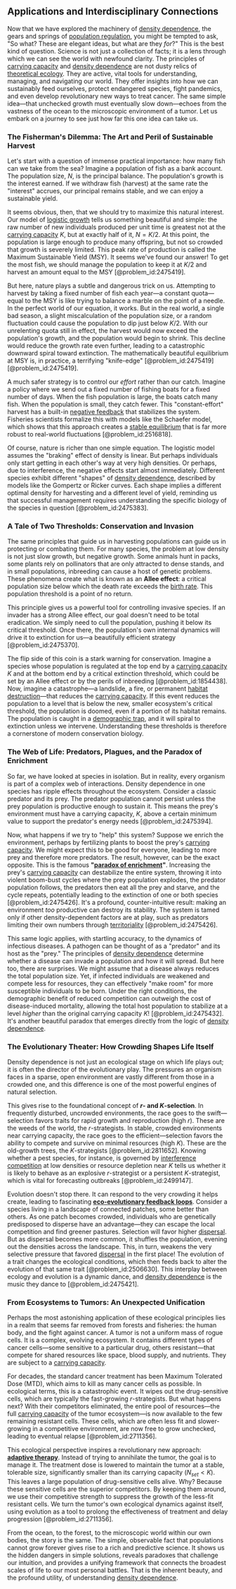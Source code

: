 ## Applications and Interdisciplinary Connections

Now that we have explored the machinery of [density dependence](@article_id:203233), the gears and springs of [population regulation](@article_id:193846), you might be tempted to ask, "So what? These are elegant ideas, but what are they *for*?" This is the best kind of question. Science is not just a collection of facts; it is a lens through which we can see the world with newfound clarity. The principles of [carrying capacity](@article_id:137524) and [density dependence](@article_id:203233) are not dusty relics of [theoretical ecology](@article_id:197175). They are active, vital tools for understanding, managing, and navigating our world. They offer insights into how we can sustainably feed ourselves, protect endangered species, fight pandemics, and even develop revolutionary new ways to treat cancer. The same simple idea—that unchecked growth must eventually slow down—echoes from the vastness of the ocean to the microscopic environment of a tumor. Let us embark on a journey to see just how far this one idea can take us.

### The Fisherman's Dilemma: The Art and Peril of Sustainable Harvest

Let's start with a question of immense practical importance: how many fish can we take from the sea? Imagine a population of fish as a bank account. The population size, $N$, is the principal balance. The population's growth is the interest earned. If we withdraw fish (harvest) at the same rate the "interest" accrues, our principal remains stable, and we can enjoy a sustainable yield.

It seems obvious, then, that we should try to maximize this natural interest. Our model of [logistic growth](@article_id:140274) tells us something beautiful and simple: the raw number of new individuals produced per unit time is greatest not at the [carrying capacity](@article_id:137524) $K$, but at exactly half of it, $N = K/2$. At this point, the population is large enough to produce many offspring, but not so crowded that growth is severely limited. This peak rate of production is called the Maximum Sustainable Yield (MSY). It seems we've found our answer! To get the most fish, we should manage the population to keep it at $K/2$ and harvest an amount equal to the MSY [@problem_id:2475419].

But here, nature plays a subtle and dangerous trick on us. Attempting to harvest by taking a fixed number of fish each year—a constant quota—equal to the MSY is like trying to balance a marble on the point of a needle. In the perfect world of our equation, it works. But in the real world, a single bad season, a slight miscalculation of the population size, or a random fluctuation could cause the population to dip just below $K/2$. With our unrelenting quota still in effect, the harvest would now exceed the population's growth, and the population would begin to shrink. This decline would reduce the growth rate even further, leading to a catastrophic downward spiral toward extinction. The mathematically beautiful equilibrium at MSY is, in practice, a terrifying "knife-edge" [@problem_id:2475419] [@problem_id:2475419].

A much safer strategy is to control our *effort* rather than our catch. Imagine a policy where we send out a fixed number of fishing boats for a fixed number of days. When the fish population is large, the boats catch many fish. When the population is small, they catch fewer. This "constant-effort" harvest has a built-in [negative feedback](@article_id:138125) that stabilizes the system. Fisheries scientists formalize this with models like the Schaefer model, which shows that this approach creates a [stable equilibrium](@article_id:268985) that is far more robust to real-world fluctuations [@problem_id:2516818].

Of course, nature is richer than one simple equation. The logistic model assumes the "braking" effect of density is linear. But perhaps individuals only start getting in each other's way at very high densities. Or perhaps, due to interference, the negative effects start almost immediately. Different species exhibit different "shapes" of [density dependence](@article_id:203233), described by models like the Gompertz or Ricker curves. Each shape implies a different optimal density for harvesting and a different level of yield, reminding us that successful management requires understanding the specific biology of the species in question [@problem_id:2475383].

### A Tale of Two Thresholds: Conservation and Invasion

The same principles that guide us in harvesting populations can guide us in protecting or combating them. For many species, the problem at low density is not just slow growth, but negative growth. Some animals hunt in packs, some plants rely on pollinators that are only attracted to dense stands, and in small populations, inbreeding can cause a host of genetic problems. These phenomena create what is known as an **Allee effect**: a critical population size below which the death rate exceeds the [birth rate](@article_id:203164). This population threshold is a point of no return.

This principle gives us a powerful tool for controlling invasive species. If an invader has a strong Allee effect, our goal doesn't need to be total eradication. We simply need to cull the population, pushing it below its critical threshold. Once there, the population's own internal dynamics will drive it to extinction for us—a beautifully efficient strategy [@problem_id:2475370].

The flip side of this coin is a stark warning for conservation. Imagine a species whose population is regulated at the top end by a [carrying capacity](@article_id:137524) $K$ and at the bottom end by a critical extinction threshold, which could be set by an Allee effect or by the perils of inbreeding [@problem_id:1854438]. Now, imagine a catastrophe—a landslide, a fire, or permanent [habitat destruction](@article_id:188934)—that reduces the [carrying capacity](@article_id:137524). If this event reduces the population to a level that is below the new, smaller ecosystem's critical threshold, the population is doomed, even if a portion of its habitat remains. The population is caught in a [demographic trap](@article_id:197448), and it will spiral to extinction unless we intervene. Understanding these thresholds is therefore a cornerstone of modern conservation biology.

### The Web of Life: Predators, Plagues, and the Paradox of Enrichment

So far, we have looked at species in isolation. But in reality, every organism is part of a complex web of interactions. Density dependence in one species has ripple effects throughout the ecosystem. Consider a classic predator and its prey. The predator population cannot persist unless the prey population is productive enough to sustain it. This means the prey's environment must have a carrying capacity, $K$, above a certain minimum value to support the predator's energy needs [@problem_id:2475394].

Now, what happens if we try to "help" this system? Suppose we enrich the environment, perhaps by fertilizing plants to boost the prey's [carrying capacity](@article_id:137524). We might expect this to be good for everyone, leading to more prey and therefore more predators. The result, however, can be the exact opposite. This is the famous **"[paradox of enrichment](@article_id:162747)"**. Increasing the prey's [carrying capacity](@article_id:137524) can destabilize the entire system, throwing it into violent boom-bust cycles where the prey population explodes, the predator population follows, the predators then eat all the prey and starve, and the cycle repeats, potentially leading to the extinction of one or both species [@problem_id:2475426]. It's a profound, counter-intuitive result: making an environment *too* productive can destroy its stability. The system is tamed only if other density-dependent factors are at play, such as predators limiting their own numbers through [territoriality](@article_id:179868) [@problem_id:2475426].

This same logic applies, with startling accuracy, to the dynamics of infectious diseases. A pathogen can be thought of as a "predator" and its host as the "prey." The principles of [density dependence](@article_id:203233) determine whether a disease can invade a population and how it will spread. But here too, there are surprises. We might assume that a disease always reduces the total population size. Yet, if infected individuals are weakened and compete less for resources, they can effectively "make room" for more susceptible individuals to be born. Under the right conditions, the demographic benefit of reduced competition can outweigh the cost of disease-induced mortality, allowing the total host population to stabilize at a level *higher* than the original carrying capacity $K$! [@problem_id:2475432]. It's another beautiful paradox that emerges directly from the logic of [density dependence](@article_id:203233).

### The Evolutionary Theater: How Crowding Shapes Life Itself

Density dependence is not just an ecological stage on which life plays out; it is often the director of the evolutionary play. The pressures an organism faces in a sparse, open environment are vastly different from those in a crowded one, and this difference is one of the most powerful engines of natural selection.

This gives rise to the foundational concept of **$r$- and $K$-selection**. In frequently disturbed, uncrowded environments, the race goes to the swift—selection favors traits for rapid growth and reproduction (high $r$). These are the weeds of the world, the $r$-strategists. In stable, crowded environments near carrying capacity, the race goes to the efficient—selection favors the ability to compete and survive on minimal resources (high $K$). These are the old-growth trees, the $K$-strategists [@problem_id:2811652]. Knowing whether a pest species, for instance, is governed by [interference competition](@article_id:187792) at low densities or resource depletion near $K$ tells us whether it is likely to behave as an explosive $r$-strategist or a persistent $K$-strategist, which is vital for forecasting outbreaks [@problem_id:2499147].

Evolution doesn't stop there. It can respond to the very crowding it helps create, leading to fascinating **[eco-evolutionary feedback loops](@article_id:201279)**. Consider a species living in a landscape of connected patches, some better than others. As one patch becomes crowded, individuals who are genetically predisposed to disperse have an advantage—they can escape the local competition and find greener pastures. Selection will favor higher [dispersal](@article_id:263415). But as dispersal becomes more common, it shuffles the population, evening out the densities across the landscape. This, in turn, weakens the very selective pressure that favored [dispersal](@article_id:263415) in the first place! The evolution of a trait changes the ecological conditions, which then feeds back to alter the evolution of that same trait [@problem_id:2506630]. This interplay between ecology and evolution is a dynamic dance, and [density dependence](@article_id:203233) is the music they dance to [@problem_id:2475421].

### From Ecosystems to Tumors: An Unexpected Unification

Perhaps the most astonishing application of these ecological principles lies in a realm that seems far removed from forests and fisheries: the human body, and the fight against cancer. A tumor is not a uniform mass of rogue cells. It is a complex, evolving ecosystem. It contains different types of cancer cells—some sensitive to a particular drug, others resistant—that compete for shared resources like space, blood supply, and nutrients. They are subject to a [carrying capacity](@article_id:137524).

For decades, the standard cancer treatment has been Maximum Tolerated Dose (MTD), which aims to kill as many cancer cells as possible. In ecological terms, this is a catastrophic event. It wipes out the drug-sensitive cells, which are typically the fast-growing $r$-strategists. But what happens next? With their competitors eliminated, the entire pool of resources—the full [carrying capacity](@article_id:137524) of the tumor ecosystem—is now available to the few remaining resistant cells. These cells, which are often less fit and slower-growing in a competitive environment, are now free to grow unchecked, leading to eventual relapse [@problem_id:2711356].

This ecological perspective inspires a revolutionary new approach: **[adaptive therapy](@article_id:261982)**. Instead of trying to annihilate the tumor, the goal is to manage it. The treatment dose is lowered to maintain the tumor at a stable, tolerable size, significantly smaller than its carrying capacity ($N_{set} \lt K$). This leaves a large population of drug-sensitive cells alive. Why? Because these sensitive cells are the superior competitors. By keeping them around, we use their competitive strength to suppress the growth of the less-fit resistant cells. We turn the tumor's own ecological dynamics against itself, using evolution as a tool to prolong the effectiveness of treatment and delay progression [@problem_id:2711356].

From the ocean, to the forest, to the microscopic world within our own bodies, the story is the same. The simple, observable fact that populations cannot grow forever gives rise to a rich and predictive science. It shows us the hidden dangers in simple solutions, reveals paradoxes that challenge our intuition, and provides a unifying framework that connects the broadest scales of life to our most personal battles. That is the inherent beauty, and the profound utility, of understanding [density dependence](@article_id:203233).